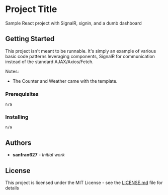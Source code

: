 # Project Title

Sample React project with SignalR, signin, and a dumb dashboard

## Getting Started

This project isn't meant to be runnable. It's simply an example of various basic code patterns leveraging components, SignalR for communication instead of the standard AJAX/Axios/Fetch.

Notes: 

* The Counter and Weather came with the template.

### Prerequisites


```
n/a
```

### Installing

```
n/a
```

## Authors

* **sanfran627** - *Initial work*

## License

This project is licensed under the MIT License - see the [LICENSE.md](LICENSE.md) file for details
